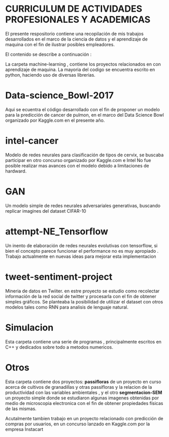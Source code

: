 # CURRICULUM DE ACTIVIDADES PROFESIONALES Y ACADEMICAS 


El presente respositorio contiene una recopilación de mis trabajos desarrollados en el marco de la ciencia de datos y el aprendizaje de maquina
con el fin de ilustrar posibles empleadores. 

El contenido se describe a continuación :

La carpeta machine-learning , contiene los proyectos relacionados en con aprendizaje de maquina. La mayoria del codigo se encuentra escrito
en python, haciendo uso de diversas librerias.

# Data-science_Bowl-2017

Aqui se ecuentra el código desarrollado con el fin de proponer un modelo para la predicción de cancer de pulmon, en el marco del Data Science Bowl
organizado por Kaggle.com en el presente año. 

# intel-cancer 

Modelo de redes neurales para clasificación de tipos de cervix, se buscaba participar en otro concurso organizado por Kaggle.com e Intel
No fue posible realizar mas avances con el modelo debido a limitaciones de hardward. 

# GAN 

Un modelo simple de redes neurales adversariales generativas, buscando replicar imagines del dataset CIFAR-10

# attempt-NE_Tensorflow

Un inento de elaboración de redes neurales evolutivas con tensorflow, si bien el concepto parece funcionar el performance no es muy apropiado
. Trabajo actualmente en nuevas ideas para mejorar esta implementacion 

# tweet-sentiment-project

Mineria de datos en Twiiter. en estre proyecto se estudio como recolectar información de la red social de twitter y procesarla con el fin de obtener simples
gráficos. Se planteaba la posibilidad de utilizar el dataset con otros modelos tales como RNN para analisis de lenguaje natural. 



#  Simulacion 

Esta carpeta contiene una serie de programas , principalmente escritos en C++ y dedicados sobre todo a metodos numericos. 

# Otros 

Esta carpeta contiene dos proyectos: **passifloras**  de un proyecto en curso acerca de cultivos de granadillas y otras passifloras 
y la relacion de la productividad con las variables ambientales , y el otro **segmentacion-SEM** un proyecto simple donde se estudiaron algunas
imagenes obtenidas por medio de microscopia electronica con el fin de obtener propiedades físicas de las mismas. 

Acutalmente tambien trabajo en un proyecto relacionado con predicción de compras por usuarios, en un concurso lanzado en Kaggle.com por la empresa
Instacart 
